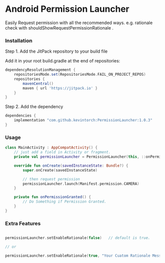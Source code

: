 # Android Permission Launcher

Easily Request permission with all the recommended ways. e.g. rationale check with shouldShowRequestPermissionRationale .

### Installation

Step 1. Add the JitPack repository to your build file

Add it in your root build.gradle at the end of repositories:
```groovy
dependencyResolutionManagement {
    repositoriesMode.set(RepositoriesMode.FAIL_ON_PROJECT_REPOS)
    repositories {
        mavenCentral()
        maven { url 'https://jitpack.io' }
    }
}
```
Step 2. Add the dependency

```groovy
dependencies {
    implementation "com.github.kevintorch:PermissionLauncher:1.0.3"
}
```

### Usage
```kotlin
class MainActivity : AppCompatActivity() {
    // just add a field in Activity or fragment. 
    private val permissionLauncher = PermissionLauncher(this, ::onPermissionGranted)

    override fun onCreate(savedInstanceState: Bundle?) {
        super.onCreate(savedInstanceState)

        // then request permission
        permissionLauncher.launch(Manifest.permission.CAMERA)
    }

    private fun onPermissionGranted() {
        // Do Something if Permission Granted.
    }
}
```

### Extra Features

```kotlin

permissionLauncher.setEnableRationale(false)   // default is true.

// or

permissionLauncher.setEnableRationale(true, "Your Cuatom Rationale Message.")

```


